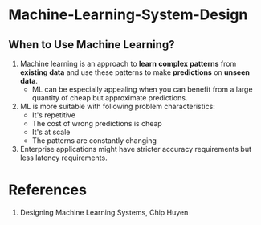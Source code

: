 # Machine-Learning-System-Design

## When to Use Machine Learning?
1. Machine learning is an approach to **learn** **complex** **patterns** from **existing data** and use these patterns to make **predictions** on **unseen data**.
    * ML can be especially appealing when you can benefit from a large quantity of cheap but approximate predictions.
1. ML is more suitable with following problem characteristics:
    * It's repetitive
    * The cost of wrong predictions is cheap
    * It's at scale
    * The patterns are constantly changing
1. Enterprise applications might have stricter accuracy requirements but less latency requirements.

# References
1. Designing Machine Learning Systems, Chip Huyen
